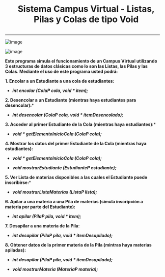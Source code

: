<div id="user-content-toc">
  <ul align="center">
    <summary><h1 style="display: inline-block">Sistema Campus Virtual - Listas, Pilas y Colas de tipo Void</h1>
    </summary>
  </ul>
</div>

---

![image](https://github.com/user-attachments/assets/65534808-b031-44ca-b0bc-7e1623abf5e0)

![image](https://github.com/user-attachments/assets/93a6e719-8c78-416c-a4bd-3b3817900df2)

**Este programa simula el funcionamiento de un Campus Virtual utilizando 3 estructuras de datos clásicas como lo son las Listas, las Pilas y las Colas. Mediante el uso de este programa usted podrá:**

**1. Encolar a un Estudiante a una cola de estudiantes:** 

- ***int encolar (ColaP cola, void * item);***

**2. Desencolar a un Estudiante (mientras haya estudiantes para desencolar):***

- ***int desencolar (ColaP cola, void * itemDesencolado);***

**3. Acceder al primer Estudiante de la Cola (mientras haya estudiantes):***

- ***void * getElementoInicioCola (ColaP cola);***

**4. Mostrar los datos del primer Estudiante de la Cola (mientras haya estudiantes):**

- ***void * getElementoInicioCola (ColaP cola);***

- ***void mostrarEstudiante (EstudianteP estudiante);***

**5. Ver Lista de materias disponibles a las cuales el Estudiante puede inscribirse:***

- ***void mostrarListaMaterias (ListaP lista);***

**6. Apilar a una materia a una Pila de materias (simula inscripción a materia por parte del Estudiante):**

- ***int apilar (PilaP pila, void * item);***

**7. Desapilar a una materia de la Pila:**

- ***int desapilar (PilaP pila, void * itemDesapilado);***

**8. Obtener datos de la primer materia de la Pila (mintras haya materias apiladas):**

- ***int desapilar (PilaP pila, void * itemDesapilado);***

- ***void mostrarMateria (MateriaP materia);*** 

